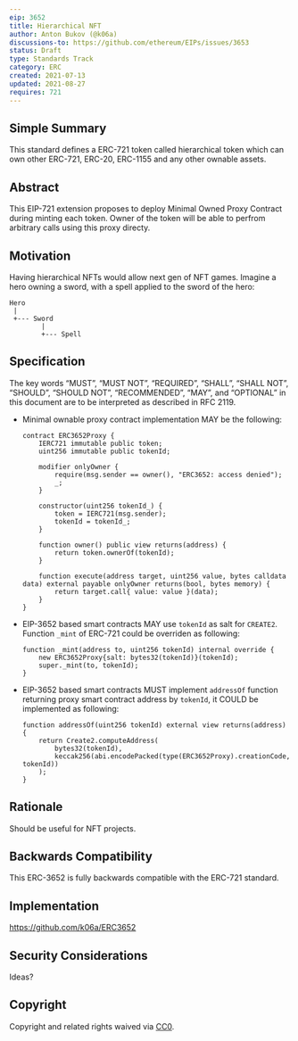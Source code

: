 ```yaml
---
eip: 3652
title: Hierarchical NFT
author: Anton Bukov (@k06a)
discussions-to: https://github.com/ethereum/EIPs/issues/3653
status: Draft
type: Standards Track
category: ERC
created: 2021-07-13
updated: 2021-08-27
requires: 721
---
```


## Simple Summary

This standard defines a ERC-721 token called hierarchical token which can own other ERC-721, ERC-20, ERC-1155 and any other ownable assets.

## Abstract

This EIP-721 extension proposes to deploy Minimal Owned Proxy Contract during minting each token. Owner of the token will be able to perfrom arbitrary calls using this proxy directy.

## Motivation

Having hierarchical NFTs would allow next gen of NFT games. Imagine a hero owning a sword, with a spell applied to the sword of the hero:
```
Hero
 |
 +--- Sword
        |
        +--- Spell
```

## Specification

The key words “MUST”, “MUST NOT”, “REQUIRED”, “SHALL”, “SHALL NOT”, “SHOULD”, “SHOULD NOT”, “RECOMMENDED”, “MAY”, and “OPTIONAL” in this document are to be interpreted as described in RFC 2119.

- Minimal ownable proxy contract implementation MAY be the following:

    ```solidity
    contract ERC3652Proxy {
        IERC721 immutable public token;
        uint256 immutable public tokenId;

        modifier onlyOwner {
            require(msg.sender == owner(), "ERC3652: access denied");
            _;
        }

        constructor(uint256 tokenId_) {
            token = IERC721(msg.sender);
            tokenId = tokenId_;
        }

        function owner() public view returns(address) {
            return token.ownerOf(tokenId);
        }

        function execute(address target, uint256 value, bytes calldata data) external payable onlyOwner returns(bool, bytes memory) {
            return target.call{ value: value }(data);
        }
    }
    ```

- EIP-3652 based smart contracts MAY use `tokenId` as salt for `CREATE2`. Function `_mint` of ERC-721 could be overriden as following:

    ```solidity
    function _mint(address to, uint256 tokenId) internal override {
        new ERC3652Proxy{salt: bytes32(tokenId)}(tokenId);
        super._mint(to, tokenId);
    }
    ```
    
- EIP-3652 based smart contracts MUST implement `addressOf` function returning proxy smart contract address by `tokenId`, it COULD be implemented as following:

    ```solidity
    function addressOf(uint256 tokenId) external view returns(address) {
        return Create2.computeAddress(
            bytes32(tokenId),
            keccak256(abi.encodePacked(type(ERC3652Proxy).creationCode, tokenId))
        );
    }
    ```

## Rationale

Should be useful for NFT projects.

## Backwards Compatibility

This ERC-3652 is fully backwards compatible with the ERC-721 standard.

## Implementation

https://github.com/k06a/ERC3652

## Security Considerations

Ideas?

## Copyright

Copyright and related rights waived via [CC0](https://creativecommons.org/publicdomain/zero/1.0/).